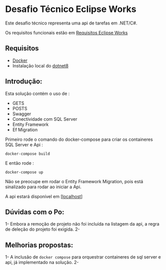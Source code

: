 # Desafio Técnico Eclipse Works

Este desafio técnico representa uma api de tarefas em .NET/C#.

Os requisitos funcionais estão em [Requisitos Eclipse Works](https://meteor-ocelot-f0d.notion.site/NET-C-5281edbec2e4480d98552e5ca0242c5b )

## Requisitos
- [Docker](https://www.docker.com/)
- Instalação local do [dotnet8](https://dotnet.microsoft.com/en-us/download/dotnet/8.0)

## Introdução:

Esta solução contém o uso de :
- GETS
- POSTS
- Swagger
- Conectividade com SQL Server
- Entity Framework
- Ef Migration

Primeiro rode o comando do docker-compose para criar os containeres SQL Server e Api :

```
docker-compose build
```

E então rode :

```
docker-compose up
```

Não se preocupe em rodar o Entity Framework Migration, pois está sinalizado para rodar ao iniciar a Api.

A api estará disponível em [[localhost](http://localhost:8888:80)]

## Dúvidas com o Po:

1- Embora a remoção de projeto não foi incluída na listagem da api, a regra de deleção do projeto foi exigida.
2- 

## Melhorias propostas:

1- A inclusão de `docker compose` para orquestrar containeres de sql server e api, já implementado na solução.
2- 
